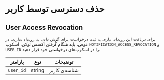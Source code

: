# حذف دسترسی توسط کاربر
## User Access Revocation
برای دریافت این رویداد، نیازی به ثبت درخواست برای گوش دادن به رویداد ندارید. در عوض، باید هنگام گرفتن اکسس توکن، اسکوپ 
`NOTIFICATION_ACCESS_REVOCATION`
و
`USER_ID`
را در اسکوپ‌های درخواستی خود قرار دهید.

|  پارامتر  |  نوع   | توضیحات       |
|:---------:|:------:|---------------|
| `user_id` | string | شناسه‌ی کاربر |


